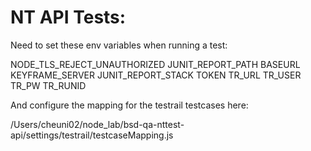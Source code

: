 NT API Tests:
============

Need to set these env variables when running a test:

NODE_TLS_REJECT_UNAUTHORIZED
JUNIT_REPORT_PATH
BASEURL
KEYFRAME_SERVER
JUNIT_REPORT_STACK
TOKEN
TR_URL
TR_USER
TR_PW
TR_RUNID

And configure the mapping for the testrail testcases here:

/Users/cheuni02/node_lab/bsd-qa-nttest-api/settings/testrail/testcaseMapping.js


